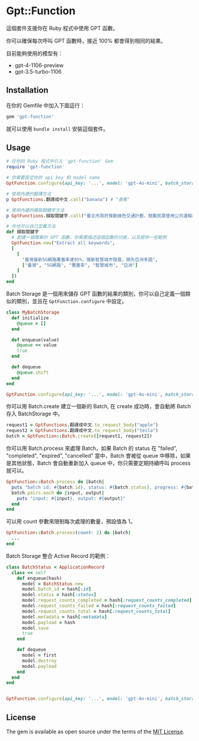 # Gpt::Function

這個套件支援你在 Ruby 程式中使用 GPT 函數。

你可以確保每次呼叫 GPT 函數時，接近 100% 都會得到相同的結果。

目前能夠使用的模型有：

- gpt-4-1106-preview
- gpt-3.5-turbo-1106


## Installation

在你的 Gemfile 中加入下面這行：

```ruby
gem 'gpt-function'
```

就可以使用 `bundle install` 安裝這個套件。

## Usage

```ruby
# 在你的 Ruby 程式中引入 'gpt-function' Gem
require 'gpt-function'

# 你需要設定你的 api key 和 model name
GptFunction.configure(api_key: '...', model: 'gpt-4o-mini', batch_storage: MyBatchStorage)

# 使用內建的翻譯方法
p GptFunctions.翻譯成中文.call("banana") # "香蕉"

# 使用內建的擷取關鍵字方法
p GptFunctions.擷取關鍵字.call("臺北市政府推動綠色交通計劃，鼓勵民眾使用公共運輸和自行車")  # ["臺北市政府", "綠色交通計劃", "民眾", "公共運輸", "自行車"]

# 你也可以自己定義方法
def 擷取關鍵字
  # 創建一個簡單的 GPT 函數，你需要描述這個函數的功能，以及提供一些範例
  GptFunction.new("Extract all keywords",
  [
    [
      "臺灣最新5G網路覆蓋率達95%，推動智慧城市發展，領先亞洲多國",
      ["臺灣", "5G網路", "覆蓋率", "智慧城市", "亞洲"]
    ]
  ])
end
```

Batch Storage 是一個用來儲存 GPT 函數的結果的類別，你可以自己定義一個類似的類別，並且在 `GptFunction.configure` 中設定。

```ruby
class MyBatchStorage
  def initialize
    @queue = []
  end

  def enqueue(value)
    @queue << value
    true
  end

  def dequeue
    @queue.shift
  end
end

GptFunction.configure(api_key: '...', model: 'gpt-4o-mini', batch_storage: MyBatchStorage)
```

你可以用 Batch.create 建立一個新的 Batch, 在 create 成功時，會自動將 Batch 存入 BatchStorage 中。

```ruby
request1 = GptFunctions.翻譯成中文.to_request_body("apple")
request2 = GptFunctions.翻譯成中文.to_request_body("tesla")
batch = GptFunction::Batch.create([request1, request2])
```

你可以用 Batch.process 來處理 Batch，如果 Batch 的 status 在 "failed", "completed", "expired", "cancelled" 當中，Batch 會被從 queue 中移除，如果是其他狀態，Batch 會自動重新加入 queue 中，你只需要定期持續呼叫 process 就可以。

```ruby
GptFunction::Batch.process do |batch|
  puts "batch id: #{batch.id}, status: #{batch.status}, progress: #{batch.request_counts_completed}/#{batch.request_counts_total}"
  batch.pairs.each do |input, output|
    puts "input: #{input}, output: #{output}"
  end
end
```

可以用 count 參數來限制每次處理的數量，預設值為 1。

```ruby
GptFunction::Batch.process(count: 2) do |batch|
  ...
end
```

Batch Storage 整合 Active Record 的範例：

```ruby
class BatchStatus < ApplicationRecord
  class << self
    def enqueue(hash)
      model = BatchStatus.new
      model.batch_id = hash[:id]
      model.status = hash[:status]
      model.request_counts_completed = hash[:request_counts_completed]
      model.request_counts_failed = hash[:request_counts_failed]
      model.request_counts_total = hash[:request_counts_total]
      model.metadata = hash[:metadata]
      model.payload = hash
      model.save
      true
    end

    def dequeue
      model = first
      model.destroy
      model.payload
    end
  end
end


GptFunction.configure(api_key: '...', model: 'gpt-4o-mini', batch_storage: BatchStatus)
```

## License

The gem is available as open source under the terms of the [MIT License](https://opensource.org/licenses/MIT).
